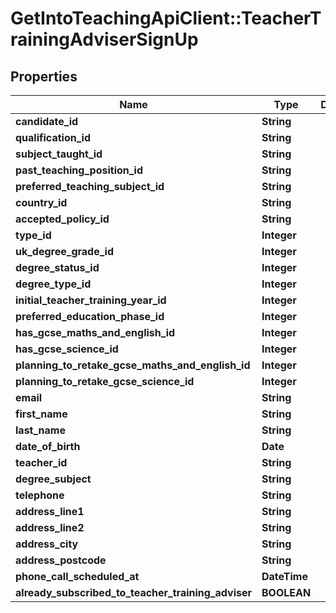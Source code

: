 # GetIntoTeachingApiClient::TeacherTrainingAdviserSignUp

## Properties
Name | Type | Description | Notes
------------ | ------------- | ------------- | -------------
**candidate_id** | **String** |  | [optional] 
**qualification_id** | **String** |  | [optional] 
**subject_taught_id** | **String** |  | [optional] 
**past_teaching_position_id** | **String** |  | [optional] 
**preferred_teaching_subject_id** | **String** |  | [optional] 
**country_id** | **String** |  | 
**accepted_policy_id** | **String** |  | 
**type_id** | **Integer** |  | [optional] 
**uk_degree_grade_id** | **Integer** |  | [optional] 
**degree_status_id** | **Integer** |  | [optional] 
**degree_type_id** | **Integer** |  | [optional] 
**initial_teacher_training_year_id** | **Integer** |  | [optional] 
**preferred_education_phase_id** | **Integer** |  | [optional] 
**has_gcse_maths_and_english_id** | **Integer** |  | [optional] 
**has_gcse_science_id** | **Integer** |  | [optional] 
**planning_to_retake_gcse_maths_and_english_id** | **Integer** |  | [optional] 
**planning_to_retake_gcse_science_id** | **Integer** |  | [optional] 
**email** | **String** |  | 
**first_name** | **String** |  | 
**last_name** | **String** |  | 
**date_of_birth** | **Date** |  | 
**teacher_id** | **String** |  | [optional] 
**degree_subject** | **String** |  | [optional] 
**telephone** | **String** |  | [optional] 
**address_line1** | **String** |  | [optional] 
**address_line2** | **String** |  | [optional] 
**address_city** | **String** |  | [optional] 
**address_postcode** | **String** |  | [optional] 
**phone_call_scheduled_at** | **DateTime** |  | [optional] 
**already_subscribed_to_teacher_training_adviser** | **BOOLEAN** |  | [optional] 


